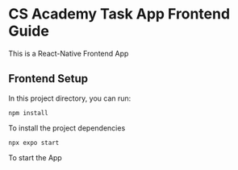 # CS Academy Task App Frontend Guide
This is a React-Native Frontend App

## Frontend Setup
In this project directory, you can run:
```
npm install
```
To install the project dependencies
```
npx expo start
```
To start the App
